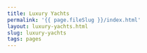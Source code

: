 ```yaml
---
title: Luxury Yachts
permalink: '{{ page.fileSlug }}/index.html'
layout: luxury-yachts.html
slug: luxury-yachts
tags: pages
---
```



